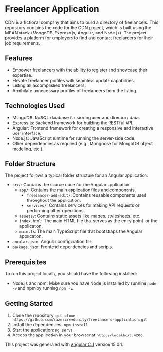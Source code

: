 # Freelancer Application

CDN is a fictional company that aims to build a directory of freelancers. This repository contains the code for the CDN project, which is built using the MEAN stack (MongoDB, Express.js, Angular, and Node.js). The project provides a platform for employers to find and contact freelancers for their job requirements.

## Features

- Empower freelancers with the ability to register and showcase their expertise.
- Elevate freelancer profiles with seamless update capabilities.
- Listing all accomplished freelancers.
- Annihilate unnecessary profiles of freelancers from the listing.

## Technologies Used

- MongoDB: NoSQL database for storing user and directory data.
- Express.js: Backend framework for building the RESTful API.
- Angular: Frontend framework for creating a responsive and interactive user interface.
- Node.js: JavaScript runtime for running the server-side code.
- Other dependencies as required (e.g., Mongoose for MongoDB object modeling, etc.).

## Folder Structure

The project follows a typical folder structure for an Angular application:

 - `src/`: Contains the source code for the Angular application.
    - `app/`: Contains the main application files and components.
      - `freelancer-add-edit/`: Contains reusable components used throughout the application.
      - `services/`: Contains services for making API requests or performing other operations.
    - `assets/`: Contains static assets like images, stylesheets, etc.
    - `index.html`: The main HTML file that serves as the entry point for the application.
    - `main.ts`: The main TypeScript file that bootstraps the Angular application.
- `angular.json`: Angular configuration file.
- `package.json`: Frontend dependencies and scripts.

## Prerequisites

To run this project locally, you should have the following installed:

- Node.js and npm: Make sure you have Node.js installed by running `node -v` and npm by running `npm -v`.

## Getting Started

1. Clone the repository: `git clone https://github.com/razercreedunity/freelancers-application.git`
2. Install the dependencies: `npm install`
3. Start the application: `ng serve`
5. Access the application in your browser at `http://localhost:4200`.

This project was generated with [Angular CLI](https://github.com/angular/angular-cli) version 15.0.1.
